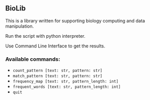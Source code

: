BioLib
-
This is a library written for supporting biology computing and data manipulation.

Run the script with python interpreter.

Use Command Line Interface to get the results.

### Available commands:
- `count_pattern [text: str, pattern: str]`
- `match_pattern [text: str, pattern: str]`
- `frequency_map [text: str, pattern_length: int]`
- `frequent_words [text: str, pattern_length: int]`
- `quit`
